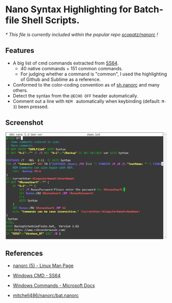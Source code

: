 # Nano Syntax Highlighting for Batch-file Shell Scripts.

*\* This file is currently included within the popular repo [scopatz/nanorc](https://github.com/scopatz/nanorc/blob/master/batch.nanorc) !*

## Features

- A big list of cmd commands extracted from [SS64](https://ss64.com/nt/).
  - 40 native commands + 151 common commands.
  - For judging whether a command is "common", I used the highlighting of Github and Sublime as a reference.
- Conformed to the color-coding convention as of [sh.nanorc](https://git.savannah.gnu.org/cgit/nano.git/tree/syntax/sh.nanorc) and many others.
- Detect the syntax from the `@ECHO OFF` header automatically.
- Comment out a line with `REM ` automatically when keybinding (default: `M-3`) been pressed.


## Screenshot

<img src="/img/scnshot.png" width=600>


## References

- [nanorc (5) - Linux Man Page](https://www.systutorials.com/docs/linux/man/5-nanorc/)

- [Windows CMD - SS64](https://ss64.com/nt/)

- [Windows Commands - Microsoft Docs](https://docs.microsoft.com/en-us/windows-server/administration/windows-commands/for)

- [mitchell486/nanorc/bat.nanorc](https://github.com/mitchell486/nanorc)

